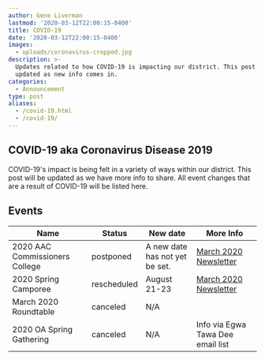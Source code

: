 ```yaml
---
author: Gene Liverman
lastmod: '2020-03-12T22:00:15-0400'
title: COVID-19
date: '2020-03-12T22:00:15-0400'
images:
  - uploads/coronavirus-cropped.jpg
description: >-
  Updates related to how COVID-19 is impacting our district. This post will be
  updated as new info comes in.
categories:
  - Announcement
type: post
aliases:
  - /covid-19.html
  - /covid-19/
---
```

## COVID-19 aka Coronavirus Disease 2019

COVID-19's impact is being felt in a variety of ways within our district. This post will be updated as we have more info to share. All event changes that are a result of COVID-19 will be listed here.

## Events

| Name                           | Status      | New date                       | More Info                                                   |
| ------------------------------ | ----------- | ------------------------------ | ----------------------------------------------------------- |
| 2020 AAC Commissioners College | postponed   | A new date has not yet be set. | [March 2020 Newsletter](/newsletter/2020-03-11-newsletter/) |
| 2020 Spring Camporee           | rescheduled | August 21-23                   | [March 2020 Newsletter](/newsletter/2020-03-11-newsletter/) |
| March 2020 Roundtable          | canceled    | N/A                            |                                                             |
| 2020 OA Spring Gathering       | canceled    | N/A                            | Info via Egwa Tawa Dee email list                           |